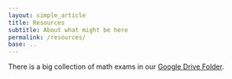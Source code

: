 ```yaml
---
layout: simple_article
title: Resources
subtitle: About what might be here
permalink: /resources/
base: ..
---
```

There is a big collection of math exams in our [Google Drive Folder](https://drive.google.com/folderview?id=0B7WeH9ZCm3RbRjhISDE3NkdBUWc).

